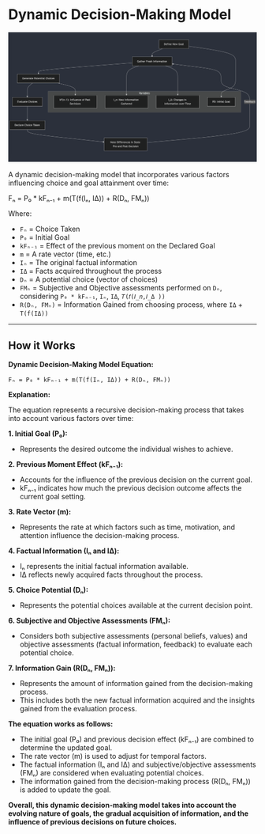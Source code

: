 # Dynamic Decision-Making Model

![The general algorithm workflow](./sampleOutputs/modelWorkflowImg.png)


A dynamic decision-making model that incorporates various factors influencing choice and goal attainment over time:

Fₙ = P₀ * kFₙ₋₁ + m(T(f(Iₙ, IΔ)) + R(Dₙ, FMₙ))


Where:

- `Fₙ` = Choice Taken
- `P₀` = Initial Goal
- `kFₙ₋₁` = Effect of the previous moment on the Declared Goal
- `m` = A rate vector (time, etc.)
- `Iₙ` = The original factual information
- `IΔ` = Facts acquired throughout the process
- `Dₙ` = A potential choice (vector of choices)
- `FMₙ` = Subjective and Objective assessments performed on `Dₙ`, considering `P₀ * kFₙ₋₁`, `Iₙ`, `IΔ`, `𝑇(𝑓(𝐼_𝑛,𝐼_Δ ))`
- `R(Dₙ, FMₙ)` = Information Gained from choosing process, where `IΔ` + `T(f(IΔ))`


___

## How it Works

**Dynamic Decision-Making Model Equation:**

```
Fₙ = P₀ * kFₙ₋₁ + m(T(f(Iₙ, IΔ)) + R(Dₙ, FMₙ))
```

**Explanation:**

The equation represents a recursive decision-making process that takes into account various factors over time:

**1. Initial Goal (P₀):**
- Represents the desired outcome the individual wishes to achieve.


**2. Previous Moment Effect (kFₙ₋₁):**
- Accounts for the influence of the previous decision on the current goal.
- kFₙ₋₁ indicates how much the previous decision outcome affects the current goal setting.


**3. Rate Vector (m):**
- Represents the rate at which factors such as time, motivation, and attention influence the decision-making process.


**4. Factual Information (Iₙ and IΔ):**
- Iₙ represents the initial factual information available.
- IΔ reflects newly acquired facts throughout the process.


**5. Choice Potential (Dₙ):**
- Represents the potential choices available at the current decision point.


**6. Subjective and Objective Assessments (FMₙ):**
- Considers both subjective assessments (personal beliefs, values) and objective assessments (factual information, feedback) to evaluate each potential choice.


**7. Information Gain (R(Dₙ, FMₙ)):**
- Represents the amount of information gained from the decision-making process.
- This includes both the new factual information acquired and the insights gained from the evaluation process.


**The equation works as follows:**

- The initial goal (P₀) and previous decision effect (kFₙ₋₁) are combined to determine the updated goal.
- The rate vector (m) is used to adjust for temporal factors.
- The factual information (Iₙ and IΔ) and subjective/objective assessments (FMₙ) are considered when evaluating potential choices.
- The information gained from the decision-making process (R(Dₙ, FMₙ)) is added to update the goal.


**Overall, this dynamic decision-making model takes into account the evolving nature of goals, the gradual acquisition of information, and the influence of previous decisions on future choices.**